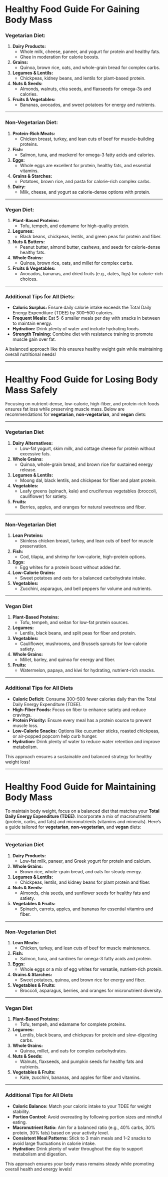 # Healthy Food Guide For Gaining Body Mass

### **Vegetarian Diet:**
1. **Dairy Products:**
   - Whole milk, cheese, paneer, and yogurt for protein and healthy fats.
   - Ghee in moderation for calorie boosts.
2. **Grains:**
   - Quinoa, brown rice, oats, and whole-grain bread for complex carbs.
3. **Legumes & Lentils:**
   - Chickpeas, kidney beans, and lentils for plant-based protein.
4. **Nuts & Seeds:**
   - Almonds, walnuts, chia seeds, and flaxseeds for omega-3s and calories.
5. **Fruits & Vegetables:**
   - Bananas, avocados, and sweet potatoes for energy and nutrients.

---

### **Non-Vegetarian Diet:**
1. **Protein-Rich Meats:**
   - Chicken breast, turkey, and lean cuts of beef for muscle-building proteins.
2. **Fish:**
   - Salmon, tuna, and mackerel for omega-3 fatty acids and calories.
3. **Eggs:**
   - Whole eggs are excellent for protein, healthy fats, and essential vitamins.
4. **Grains & Starches:**
   - Potatoes, brown rice, and pasta for calorie-rich complex carbs.
5. **Dairy:**
   - Milk, cheese, and yogurt as calorie-dense options with protein.

---

### **Vegan Diet:**
1. **Plant-Based Proteins:**
   - Tofu, tempeh, and edamame for high-quality protein.
2. **Legumes:**
   - Black beans, chickpeas, lentils, and green peas for protein and fiber.
3. **Nuts & Butters:**
   - Peanut butter, almond butter, cashews, and seeds for calorie-dense healthy fats.
4. **Whole Grains:**
   - Quinoa, brown rice, oats, and millet for complex carbs.
5. **Fruits & Vegetables:**
   - Avocados, bananas, and dried fruits (e.g., dates, figs) for calorie-rich choices.

---

### **Additional Tips for All Diets:**
- **Caloric Surplus:** Ensure daily calorie intake exceeds the Total Daily Energy Expenditure (TDEE) by 300–500 calories.
- **Frequent Meals:** Eat 5–6 smaller meals per day with snacks in between to maintain energy.
- **Hydration:** Drink plenty of water and include hydrating foods.
- **Strength Training:** Combine diet with resistance training to promote muscle gain over fat.

A balanced approach like this ensures healthy weight gain while maintaining overall nutritional needs!


---


# **Healthy Food Guide for Losing Body Mass Safely**  
Focusing on nutrient-dense, low-calorie, high-fiber, and protein-rich foods ensures fat loss while preserving muscle mass. Below are recommendations for **vegetarian**, **non-vegetarian**, and **vegan** diets:

---

### **Vegetarian Diet**  
1. **Dairy Alternatives:**  
   - Low-fat yogurt, skim milk, and cottage cheese for protein without excessive fats.  
2. **Whole Grains:**  
   - Quinoa, whole-grain bread, and brown rice for sustained energy release.  
3. **Legumes & Lentils:**  
   - Moong dal, black lentils, and chickpeas for fiber and plant protein.  
4. **Vegetables:**  
   - Leafy greens (spinach, kale) and cruciferous vegetables (broccoli, cauliflower) for satiety.  
5. **Fruits:**  
   - Berries, apples, and oranges for natural sweetness and fiber.  

---

### **Non-Vegetarian Diet**  
1. **Lean Proteins:**  
   - Skinless chicken breast, turkey, and lean cuts of beef for muscle preservation.  
2. **Fish:**  
   - Cod, tilapia, and shrimp for low-calorie, high-protein options.  
3. **Eggs:**  
   - Egg whites for a protein boost without added fat.  
4. **Low-Calorie Grains:**  
   - Sweet potatoes and oats for a balanced carbohydrate intake.  
5. **Vegetables:**  
   - Zucchini, asparagus, and bell peppers for volume and nutrients.  

---

### **Vegan Diet**  
1. **Plant-Based Proteins:**  
   - Tofu, tempeh, and seitan for low-fat protein sources.  
2. **Legumes:**  
   - Lentils, black beans, and split peas for fiber and protein.  
3. **Vegetables:**  
   - Cauliflower, mushrooms, and Brussels sprouts for low-calorie satiety.  
4. **Whole Grains:**  
   - Millet, barley, and quinoa for energy and fiber.  
5. **Fruits:**  
   - Watermelon, papaya, and kiwi for hydrating, nutrient-rich snacks.  

---

### **Additional Tips for All Diets**  
- **Caloric Deficit:** Consume 300–500 fewer calories daily than the Total Daily Energy Expenditure (TDEE).  
- **High-Fiber Foods:** Focus on fiber to enhance satiety and reduce cravings.  
- **Protein Priority:** Ensure every meal has a protein source to prevent muscle loss.  
- **Low-Calorie Snacks:** Options like cucumber sticks, roasted chickpeas, or air-popped popcorn help curb hunger.  
- **Hydration:** Drink plenty of water to reduce water retention and improve metabolism.  

This approach ensures a sustainable and balanced strategy for healthy weight loss!


---


# **Healthy Food Guide for Maintaining Body Mass**  
To maintain body weight, focus on a balanced diet that matches your **Total Daily Energy Expenditure (TDEE)**. Incorporate a mix of macronutrients (protein, carbs, and fats) and micronutrients (vitamins and minerals). Here’s a guide tailored for **vegetarian**, **non-vegetarian**, and **vegan** diets:

---

### **Vegetarian Diet**  
1. **Dairy Products:**  
   - Low-fat milk, paneer, and Greek yogurt for protein and calcium.  
2. **Whole Grains:**  
   - Brown rice, whole-grain bread, and oats for steady energy.  
3. **Legumes & Lentils:**  
   - Chickpeas, lentils, and kidney beans for plant protein and fiber.  
4. **Nuts & Seeds:**  
   - Almonds, chia seeds, and sunflower seeds for healthy fats and satiety.  
5. **Vegetables & Fruits:**  
   - Spinach, carrots, apples, and bananas for essential vitamins and fiber.  

---

### **Non-Vegetarian Diet**  
1. **Lean Meats:**  
   - Chicken, turkey, and lean cuts of beef for muscle maintenance.  
2. **Fish:**  
   - Salmon, tuna, and sardines for omega-3 fatty acids and protein.  
3. **Eggs:**  
   - Whole eggs or a mix of egg whites for versatile, nutrient-rich protein.  
4. **Grains & Starches:**  
   - Sweet potatoes, quinoa, and brown rice for energy and fiber.  
5. **Vegetables & Fruits:**  
   - Broccoli, asparagus, berries, and oranges for micronutrient diversity.  

---

### **Vegan Diet**  
1. **Plant-Based Proteins:**  
   - Tofu, tempeh, and edamame for complete proteins.  
2. **Legumes:**  
   - Lentils, black beans, and chickpeas for protein and slow-digesting carbs.  
3. **Whole Grains:**  
   - Quinoa, millet, and oats for complex carbohydrates.  
4. **Nuts & Seeds:**  
   - Walnuts, flaxseeds, and pumpkin seeds for healthy fats and nutrients.  
5. **Vegetables & Fruits:**  
   - Kale, zucchini, bananas, and apples for fiber and vitamins.  

---

### **Additional Tips for All Diets**  
- **Caloric Balance:** Match your caloric intake to your TDEE for weight stability.  
- **Portion Control:** Avoid overeating by following portion sizes and mindful eating.  
- **Macronutrient Ratio:** Aim for a balanced ratio (e.g., 40% carbs, 30% protein, 30% fats) based on your activity level.  
- **Consistent Meal Patterns:** Stick to 3 main meals and 1–2 snacks to avoid large fluctuations in calorie intake.  
- **Hydration:** Drink plenty of water throughout the day to support metabolism and digestion.  

This approach ensures your body mass remains steady while promoting overall health and energy levels!
